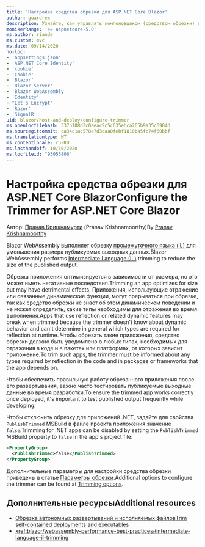 ```yaml
---
title: 'Настройка средства обрезки для ASP.NET Core Blazor'
author: guardrex
description: Узнайте, как управлять компоновщиком (средством обрезки) для промежуточного языка (IL) при сборке приложения Blazor.
monikerRange: '>= aspnetcore-5.0'
ms.author: riande
ms.custom: mvc
ms.date: 09/14/2020
no-loc:
- 'appsettings.json'
- 'ASP.NET Core Identity'
- 'cookie'
- 'Cookie'
- 'Blazor'
- 'Blazor Server'
- 'Blazor WebAssembly'
- 'Identity'
- "Let's Encrypt"
- 'Razor'
- 'SignalR'
uid: blazor/host-and-deploy/configure-trimmer
ms.openlocfilehash: 337b188d3c0aeac9c5c635ebca265b9a35c6904d
ms.sourcegitcommit: ca34c1ac578e7d3daa0febf1810ba5fc74f60bbf
ms.translationtype: HT
ms.contentlocale: ru-RU
ms.lasthandoff: 10/30/2020
ms.locfileid: "93055806"
---
```

# <a name="configure-the-trimmer-for-aspnet-core-no-locblazor"></a><span data-ttu-id="86398-103">Настройка средства обрезки для ASP.NET Core Blazor</span><span class="sxs-lookup"><span data-stu-id="86398-103">Configure the Trimmer for ASP.NET Core Blazor</span></span>

<span data-ttu-id="86398-104">Автор: [Пранав Кришнамурти](https://github.com/pranavkm) (Pranav Krishnamoorthy)</span><span class="sxs-lookup"><span data-stu-id="86398-104">By [Pranav Krishnamoorthy](https://github.com/pranavkm)</span></span>

<span data-ttu-id="86398-105">Blazor WebAssembly выполняет обрезку [промежуточного языка (IL)](/dotnet/standard/managed-code#intermediate-language--execution) для уменьшения размера публикуемых выходных данных.</span><span class="sxs-lookup"><span data-stu-id="86398-105">Blazor WebAssembly performs [Intermediate Language (IL)](/dotnet/standard/managed-code#intermediate-language--execution) trimming to reduce the size of the published output.</span></span>

<span data-ttu-id="86398-106">Обрезка приложения оптимизируется в зависимости от размера, но это может иметь негативные последствия.</span><span class="sxs-lookup"><span data-stu-id="86398-106">Trimming an app optimizes for size but may have detrimental effects.</span></span> <span data-ttu-id="86398-107">Приложения, использующие отражение или связанные динамические функции, могут прерываться при обрезке, так как средство обрезки не знает об этом динамическом поведении и не может определить, какие типы необходимы для отражения во время выполнения.</span><span class="sxs-lookup"><span data-stu-id="86398-107">Apps that use reflection or related dynamic features may break when trimmed because the trimmer doesn't know about dynamic behavior and can't determine in general which types are required for reflection at runtime.</span></span> <span data-ttu-id="86398-108">Чтобы обрезать такие приложения, средство обрезки должно быть уведомлено о любых типах, необходимых для отражения в коде и в пакетах или платформах, от которых зависит приложение.</span><span class="sxs-lookup"><span data-stu-id="86398-108">To trim such apps, the trimmer must be informed about any types required by reflection in the code and in packages or frameworks that the app depends on.</span></span>

<span data-ttu-id="86398-109">Чтобы обеспечить правильную работу обрезанного приложения после его развертывания, важно часто тестировать публикуемые выходные данные во время разработки.</span><span class="sxs-lookup"><span data-stu-id="86398-109">To ensure the trimmed app works correctly once deployed, it's important to test published output frequently while developing.</span></span>

<span data-ttu-id="86398-110">Чтобы отключить обрезку для приложений .NET, задайте для свойства `PublishTrimmed` MSBuild в файле проекта приложения значение `false`.</span><span class="sxs-lookup"><span data-stu-id="86398-110">Trimming for .NET apps can be disabled by setting the `PublishTrimmed` MSBuild property to `false` in the app's project file:</span></span>

```xml
<PropertyGroup>
  <PublishTrimmed>false</PublishTrimmed>
</PropertyGroup>
```
<span data-ttu-id="86398-111">Дополнительные параметры для настройки средства обрезки приведены в статье [Параметры обрезки](/dotnet/core/deploying/trimming-options).</span><span class="sxs-lookup"><span data-stu-id="86398-111">Additional options to configure the trimmer can be found at [Trimming options](/dotnet/core/deploying/trimming-options).</span></span>

## <a name="additional-resources"></a><span data-ttu-id="86398-112">Дополнительные ресурсы</span><span class="sxs-lookup"><span data-stu-id="86398-112">Additional resources</span></span>

* [<span data-ttu-id="86398-113">Обрезка автономных развертываний и исполняемых файлов</span><span class="sxs-lookup"><span data-stu-id="86398-113">Trim self-contained deployments and executables</span></span>](/dotnet/core/deploying/trim-self-contained)
* <xref:blazor/webassembly-performance-best-practices#intermediate-language-il-trimming>

